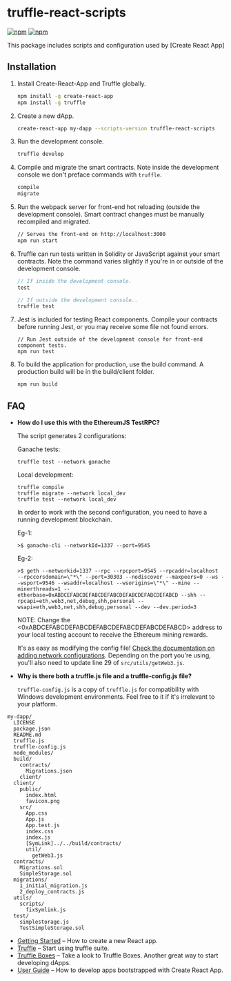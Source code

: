 # truffle-react-scripts
[![npm](https://img.shields.io/npm/v/truffle-react-scripts.svg)](https://www.npmjs.com/package/truffle-react-scripts)
[![npm](https://img.shields.io/npm/dm/truffle-react-scripts.svg)](https://www.npmjs.com/package/truffle-react-scripts)

This package includes scripts and configuration used by [Create React App]

## Installation

1. Install Create-React-App and Truffle globally.
    ```sh
    npm install -g create-react-app
    npm install -g truffle
    ```
2. Create a new dApp.
    ```sh
    create-react-app my-dapp --scripts-version truffle-react-scripts
    ```
3. Run the development console.
    ```sh
    truffle develop
    ```
4. Compile and migrate the smart contracts. Note inside the development console we don't preface commands with `truffle`.
    ```javascript
    compile
    migrate
    ```
5. Run the webpack server for front-end hot reloading (outside the development console). Smart contract changes must be manually recompiled and migrated.
    ```sh
    // Serves the front-end on http://localhost:3000
    npm run start
    ```
6. Truffle can run tests written in Solidity or JavaScript against your smart contracts. Note the command varies slightly if you're in or outside of the development console.
    ```javascript
    // If inside the development console.
    test

    // If outside the development console..
    truffle test
    ```
7. Jest is included for testing React components. Compile your contracts before running Jest, or you may receive some file not found errors.
    ```
    // Run Jest outside of the development console for front-end component tests.
    npm run test
    ```
8. To build the application for production, use the build command. A production build will be in the build/client folder.
    ```sh
    npm run build
    ```

## FAQ

* __How do I use this with the EthereumJS TestRPC?__

    The script generates 2 configurations:
    
    Ganache tests:
    ```
    truffle test --network ganache
    ```
    Local development:
    ```
    truffle compile
    truffle migrate --network local_dev
    truffle test --network local_dev
    ```
    In order to work with the second configuration, you need to have a running development blockchain.

    Eg-1:
    ```
    >$ ganache-cli --networkId=1337 --port=9545
    ```
    
    Eg-2:
    ```
    >$ geth --networkid=1337 --rpc --rpcport=9545 --rpcaddr=localhost  --rpccorsdomain=\"*\" --port=30303 --nodiscover --maxpeers=0 --ws --wsport=9546 --wsaddr=localhost --wsorigins=\"*\" --mine --minerthreads=1 --etherbase=0xABDCEFABCDEFABCDEFABCDEFABCDEFABCDEFABCD --shh --rpcapi=eth,web3,net,debug,shh,personal --wsapi=eth,web3,net,shh,debug,personal --dev --dev.period=3
    ```
    NOTE: Change the <0xABDCEFABCDEFABCDEFABCDEFABCDEFABCDEFABCD> address to your local testing account to receive the Ethereum mining rewards.

    It's as easy as modifying the config file! [Check the documentation on adding network configurations](http://truffleframework.com/docs/advanced/configuration#networks). Depending on the port you're using, you'll also need to update line 29 of `src/utils/getWeb3.js`.

* __Why is there both a truffle.js file and a truffle-config.js file?__

    `truffle-config.js` is a copy of `truffle.js` for compatibility with Windows development environments. Feel free to it if it's irrelevant to your platform.  


```    
my-dapp/
  LICENSE
  package.json
  README.md
  truffle.js
  truffle-config.js
  node_modules/
  build/
    contracts/
      Migrations.json
    client/
  client/
    public/
      index.html
      favicon.png
    src/
      App.css
      App.js
      App.test.js
      index.css
      index.js
      [SymLink]../../build/contracts/
      util/
        getWeb3.js
  contracts/
    Migrations.sol
    SimpleStorage.sol
  migrations/
    1_initial_migration.js
    2_deploy_contracts.js
  utils/
    scripts/
      fixSymlink.js
  test/
    simplestorage.js
    TestSimpleStorage.sol
```


- [Getting Started](https://github.com/facebook/create-react-app/blob/master/README.md#getting-started) – How to create a new React app.
- [Truffle](https://truffleframework.com/docs/truffle/overview) – Start using truffle suite.
- [Truffle Boxes](https://github.com/truffle-box/react-box) – Take a look to Truffle Boxes. Another great way to start developing dApps.
- [User Guide](https://github.com/facebook/create-react-app/blob/master/packages/react-scripts/template/README.md) – How to develop apps bootstrapped with Create React App.
